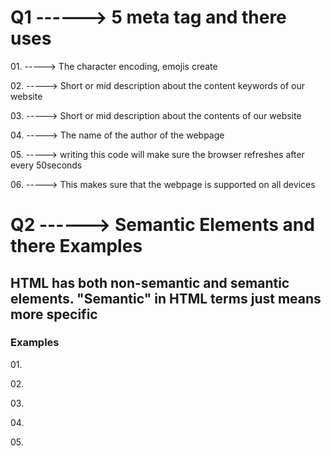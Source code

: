 
# Q1 ------>  5 meta tag and there uses

<p>01. <meta charset="UTF-8"> -----> The character encoding, emojis create </p>

<p>02. <meta name="keywords" content="">   -----> Short or mid description about the content keywords of our website  </p>

<p>03. <meta name="description" content="">   -----> Short or mid description about the contents of our website  </p>

<p>04. <meta name="author" content="">   -----> The name of the author of the webpage  </p>

<p>05. <meta name="refresh" content="50">  -----> writing this code will make sure the browser refreshes after every 50seconds  </p>

<p>06. <meta name="viewport" content="width=device-width, initial-scale=1.0">  -----> This makes sure that the webpage is supported on all devices </p>


# Q2 ------> Semantic Elements and there Examples

<h2> HTML has both non-semantic and semantic elements. "Semantic" in HTML terms just means more specific</h2>

<h3> Examples </h3>
<p>01. <nav> </nav> </p>
<p>02. <main> </main> </p>
<p>03. <section> </section> </p>
<p>04. <article> </article> </p>
<p>05. <footer> </footer> </p>

